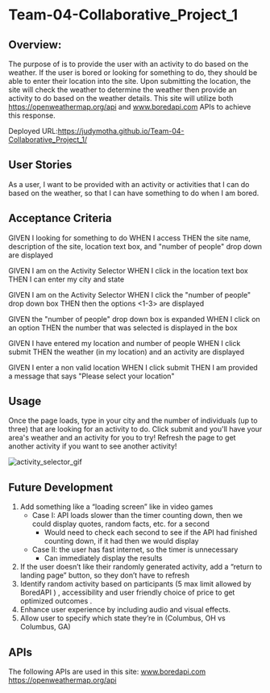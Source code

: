 # Team-04-Collaborative_Project_1

## Overview: 
The purpose of <insert site name> is to provide the user with an activity to do based on the weather. If the user is bored or looking for something to do, they should be able to enter their location into the site. Upon submitting the location, the site will check the weather to determine the weather then provide an activity to do based on the weather details. This site will utilize both https://openweathermap.org/api and www.boredapi.com APIs to achieve this response. 

  Deployed URL:https://judymotha.github.io/Team-04-Collaborative_Project_1/
## User Stories
As a user, I want to be provided with an activity or activities that I can do based on the weather, so that I can have something to do when I am bored.

## Acceptance Criteria

GIVEN I looking for something to do
WHEN I access <the site>
THEN the site name, description of the site, location text box, and "number of people" drop down are displayed

GIVEN I am on the Activity Selector
WHEN I click in the location text box
THEN I can enter my city and state

GIVEN I am on the Activity Selector
WHEN I click the "number of people" drop down box
THEN then the options <1-3> are displayed

GIVEN the "number of people" drop down box is expanded
WHEN I click on an option
THEN the number that was selected is displayed in the box

GIVEN I have entered my location and number of people
WHEN I click submit
THEN the weather (in my location) and an activity are displayed

GIVEN I enter a non valid location
WHEN I click submit
THEN I am provided a message that says "Please select your location"

## Usage
Once the page loads, type in your city and the number of individuals (up to three) that are looking for an activity to do. Click submit and you'll have your area's weather and an activity for you to try! Refresh the page to get another activity if you want to see another activity!


![activity_selector_gif](assets/images/demo.gif)
  
## Future Development
1. Add something like a “loading screen” like in video games
   - Case I:  API loads slower than the timer counting down, then we could display quotes, random facts, etc. for a second
     - Would need to check each second to see if the API had finished counting down, if it had then we would display 
   - Case II: the user has fast internet, so the timer is unnecessary
     - Can immediately display the results
2. If the user doesn’t like their randomly generated activity, add a “return to landing page” button, so they don’t have to refresh 
3. Identify random activity  based on participants (5 max limit allowed by BoredAPI ) , accessibility and user friendly choice of price to get optimized outcomes .
4. Enhance user experience by including audio and visual effects.
5. Allow user to specify which state they’re in (Columbus, OH vs Columbus, GA)


## APIs
The following APIs are used in this site:
www.boredapi.com
 https://openweathermap.org/api

